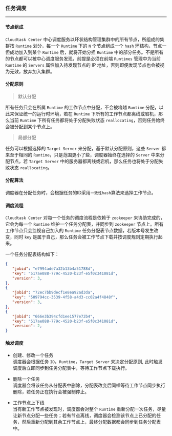 ### 任务调度
---

#### 节点组成
`Cloudtask Center` 中心调度服务以环状结构管理集群中的所有节点，所组成的集群按 `Runtime` 划分，每一个 `Runtime` 下的 `N` 个节点组成一个 `hash` 环结构，节点一但成功加入到某个 `Runtime` 后，就将开始分担 `Runtime` 中的部分任务。不是所有的节点都可以被中心调度服务发现，前提是必须在前端 `Runtimes` 管理中为当前 `Runtime` 的 `Servers` 属性加入待发现节点的 IP 地址，否则即便发现节点也会被视为无效，放弃加入集群。 

#### 分配原则

> 默认分配   

所有任务只会在所属 `Runtime` 的工作节点中分配，不会被垮越 `Runtime` 分配，以此来保证统一的运行时环境，若在 `Runtime` 下所有的工作节点都离线或宕机，那么当前 `Runtime` 下所有任务都将处于分配失败状态 `reallocating`，否则任务始终会被分配到某个节点上。

> 局部分配

任务可以根据选择的 `Target Server` 来分配，基于默认分配原则，这些 `Server` 都来至于相同的 `Runtime`，只是范围更小了些，调度器始终在选择的 `Server` 中来分配节点，若 `Target Server` 中的服务器都离线或宕机，那么任务也将处于分配失败状态 `reallocating`。

#### 分配算法

调度器在分配任务时，会根据任务的ID采用`一致性hash`算法来选择工作节点。

#### 调度流程

`Cloudtask Center` 对每一个任务的调度流程是依赖于 `zookeeper` 来协助完成的，它会为每一个 `Runtime` 维护一个任务分配表，并同步到 `zookeeper` 节点上。所有工作节点只会监视自己加入的 `Runtime` 任务分配表节点数据，若版本号发生改变，同时 `key` 是属于自己，那么任务会被工作节点下载并按调度规则定期执行起来。   

一个任务分配表结构如下：

 ``` json
 {
    "jobid": "e7994ade7a32b13b4a51788d",
    "key": "517ae088-779c-4520-b23f-e5f0c341081d",
    "version": 3,
},
{
    "jobid": "72ec7bb9decf1e8ea92ad3da",
    "key": "509794cc-3539-4f58-a4d3-cc02a4f4848f",
    "version": 3,
},
{
    "jobid": "666e3b394cfd1ee1577e72b4",
    "key": "517ae088-779c-4520-b23f-e5f0c341081d",
    "version": 2,
}
 ```
#### 触发调度

- 创建、修改一个任务   
  调度器会根据任务 `ID`，`Runtime`，`Target Server` 来决定分配原则, 此时触发调度后立即同步到任务分配表中，等待工作节点下载执行。   

- 删除一个任务   
  调度器会将该任务从分配表中删除，分配表改变后同样等待工作节点同步执行删除，若任务正在执行会被强制停止。

- 工作节点上下线   
  当有新工作节点被发现时，调度器会对整个 `Runtime` 重新分配一次任务，尽量让新节点分配一些任务；若有节点离线，调度器会检测该节点上已分配的任务，然后重新分配到其余工作节点上，最终分配数据都会同步到任务分配表中。
